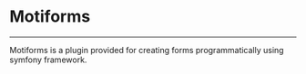 # Motiforms
--------------
Motiforms is a plugin provided for creating forms programmatically using symfony framework.

